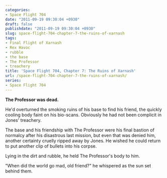 ```yaml
---
categories:
- Space Flight 704
date: "2011-09-19 09:30:04 +0930"
draft: false
publishdate: "2011-09-19 09:30:04 +0930"
slug: space-flight-704-chapter-7-the-ruins-of-xarnash
tags:
- Final Flight of Xarnash
- Rex Havoc
- rubble
- the base
- The Professor
- treachery
title: 'Space Flight 704, Chapter 7: The Ruins of Xarnash'
url: /space-flight-704-chapter-7-the-ruins-of-xarnash/
series:
- Space Flight 704
---
```

**The Professor was dead.**

He'd overturned the smoking ruins of his base to find his friend, the
quickly cooling body faint on his bio-scans. Obviously he had not been
complicit in Jones' treachery.

The base and his friendship with The Professor were his final bastion of
normalcy after his disastrous last mission, but even that was denied
him, another certainty cruelly ripped away by Jones. He wished he could
return to put another clip of bullets into his corpse.

Lying in the dirt and rubble, he held The Professor's body to him.

"When did the world go mad, old friend?" he whispered as the sun set
behind them.
